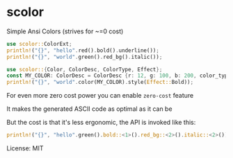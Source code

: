 # scolor

Simple Ansi Colors (strives for ~=0 cost)
```rust
use scolor::ColorExt;
println!("{}", "hello".red().bold().underline());
println!("{}", "world".green().red_bg().italic());

use scolor::{Color, ColorDesc, ColorType, Effect};
const MY_COLOR: ColorDesc = ColorDesc {r: 12, g: 100, b: 200, color_type: ColorType::Fg};
println!("{}", "world".color(MY_COLOR).style(Effect::Bold));
```

For even more zero cost power you can enable `zero-cost` feature

It makes the generated ASCII code as optimal as it can be

But the cost is that it's less ergonomic, the API is invoked like this:
```rust
println!("{}", "hello".green().bold::<1>().red_bg::<2>().italic::<2>());
```

License: MIT

